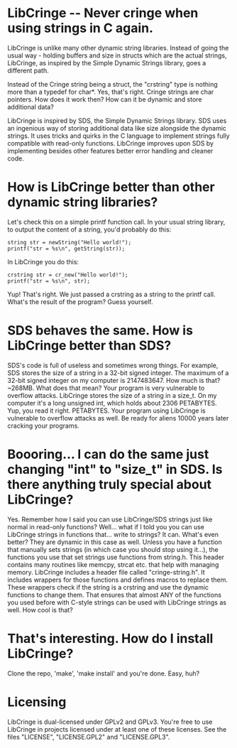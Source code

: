 # LibCringe -- Never cringe when using strings in C again.
LibCringe is unlike many other dynamic string libraries. Instead of going the usual way - holding buffers and size in structs which are the actual strings, LibCringe, as inspired by the Simple Dynamic Strings library, goes a different path.

Instead of the Cringe string being a struct, the "crstring" type is nothing more than a typedef for char\*. Yes, that's right. Cringe strings are char pointers. How does it work then? How can it be dynamic and store additional data?

LibCringe is inspired by SDS, the Simple Dynamic Strings library. SDS uses an ingenious way of storing additional data like size alongside the dynamic strings. It uses tricks and quirks in the C language to implement strings fully compatible with read-only functions. LibCringe improves upon SDS by implementing besides other features better error handling and cleaner code.

# How is LibCringe better than other dynamic string libraries?
Let's check this on a simple printf function call.
In your usual string library, to output the content of a string, you'd probably do this:

    string str = newString("Hello world!");
    printf("str = %s\n", getString(str));

In LibCringe you do this:

    crstring str = cr_new("Hello world!");
    printf("str = %s\n", str);

Yup! That's right. We just passed a crstring as a string to the printf call. What's the result of the program? Guess yourself.

# SDS behaves the same. How is LibCringe better than SDS?
SDS's code is full of useless and sometimes wrong things. For example, SDS stores the size of a string in a 32-bit signed integer. The maximum of a 32-bit signed integer on my computer is 2147483647. How much is that? ~268MB. What does that mean? Your program is very vulnerable to overflow attacks. LibCringe stores the size of a string in a size\_t. On my computer it's a long unsigned int, which holds about 2306 PETABYTES. Yup, you read it right. PETABYTES. Your program using LibCringe is vulnerable to overflow attacks as well. Be ready for aliens 10000 years later cracking your programs.

# Boooring... I can do the same just changing "int" to "size\_t" in SDS. Is there anything truly special about LibCringe?
Yes. Remember how I said you can use LibCringe/SDS strings just like normal in read-only functions? Well... what if I told you you can use LibCringe strings in functions that... write to strings? It can. What's even better? They are dynamic in this case as well. Unless you have a function that manually sets strings (in which case you should stop using it...), the functions you use that set strings use functions from string.h. This header contains many routines like memcpy, strcat etc. that help with managing memory. LibCringe includes a header file called "cringe-string.h". It includes wrappers for those functions and defines macros to replace them. These wrappers check if the string is a crstring and use the dynamic functions to change them. That ensures that almost ANY of the functions you used before with C-style strings can be used with LibCringe strings as well. How cool is that?

# That's interesting. How do I install LibCringe?
Clone the repo, 'make', 'make install' and you're done. Easy, huh?

# Licensing
LibCringe is dual-licensed under GPLv2 and GPLv3. You're free to use LibCringe in projects licensed under at least one of these licenses. See the files "LICENSE", "LICENSE.GPL2" and "LICENSE.GPL3".
